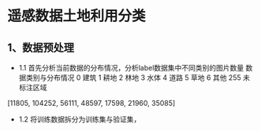 # 遥感数据土地利用分类

## 1、数据预处理
- 1.1 首先分析当前数据的分布情况，分析label数据集中不同类别的图片数量
数据类别与分布情况
0	建筑
1	耕地
2	林地
3	水体
4	道路
5	草地
6	其他
255	未标注区域

[11805, 104252, 56111, 48597, 17598, 21960, 35085]
- 1.2 将训练数据拆分为训练集与验证集，

